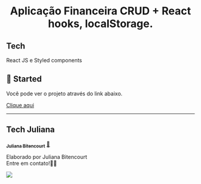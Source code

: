 <h1 align="center">
 Aplicação Financeira CRUD + React hooks, localStorage.
</h1>

## Tech

React JS e Styled components

## 🔔 Started

Você pode ver o projeto através do link abaixo.

<a href="https://crudfinanca.netlify.app" target="" alt="">Clique aqui</a>
<!-- `https://crudfinanca.netlify.app` -->

---
## Tech Juliana

<a href="https://www.linkedin.com/in/techjuliana">
 <!-- <img style="border-radius: 50%;" src="" width="100px;" alt=""/> -->
 <!-- <br /> -->
 <sub><b>Juliana Bitencourt</b></sub></a>  <a href="https://www.linkedin.com/in/techjuliana" title="LinkedIn">🚀</a>


Elaborado por Juliana Bitencourt
<br> Entre em contato!👋🏽 </br>


 <div> 
  <a href="https://www.linkedin.com/in/techjuliana" target="_blank"><img src="https://img.shields.io/badge/-LinkedIn-%230077B5?style=for-the-badge&logo=linkedin&logoColor=white" target="_blank"></a> 
</div>
